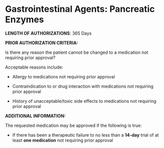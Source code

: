 # Gastrointestinal Agents: Pancreatic Enzymes

**LENGTH OF AUTHORIZATIONS**: 365 Days

**PRIOR AUTHORIZATION CRITERIA:**

Is there any reason the patient cannot be changed to a medication not requiring prior approval?

Acceptable reasons include:

- Allergy to medications not requiring prior approval

- Contraindication to or drug interaction with medications not requiring prior approval

- History of unacceptable/toxic side effects to medications not requiring prior approval

**ADDITIONAL INFORMATION:**

The requested medication may be approved if the following is true:

- If there has been a therapeutic failure to no less than a **14-day** trial of at least **one medication** not requiring prior approval
